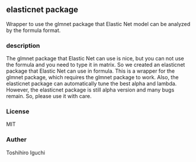 ## elasticnet package
Wrapper to use the glmnet package that Elastic Net model can be analyzed by the formula format.

### description
The glmnet package that Elastic Net can use is nice, but you can not use the formula and you need to type it in matrix.
So we created an elasticnet package that Elastic Net can use in formula.
This is a wrapper for the glmnet package, which requires the glmnet package to work.
Also, the elasticnet package can automatically tune the best alpha and lambda.
However, the elasticnet package is still alpha version and many bugs remain.
So, please use it with care.

### License 
MIT

### Auther
Toshihiro Iguchi

